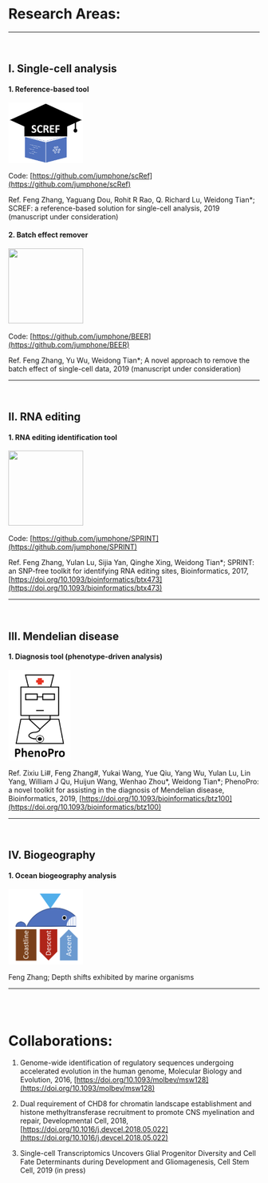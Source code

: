 # Research Areas:

---------------------------------------
</br>

## I. Single-cell analysis

#### 1. Reference-based tool
<img src="https://github.com/jumphone/scRef/blob/master/source/NewLogo.png?raw=true" width="150" height="120">

Code: [https://github.com/jumphone/scRef](https://github.com/jumphone/scRef)

Ref. Feng Zhang, Yaguang Dou, Rohit R Rao, Q. Richard Lu, Weidong Tian*; SCREF: a reference-based solution for single-cell analysis, 2019 (manuscript under consideration)

#### 2. Batch effect remover
<img src="https://raw.githubusercontent.com/jumphone/BEER/master/DATA/BEER_LOGO.png?raw=true" width="150" height="150">

Code: [https://github.com/jumphone/BEER](https://github.com/jumphone/BEER)

Ref. Feng Zhang, Yu Wu, Weidong Tian*; A novel approach to remove the batch effect of single-cell data, 2019 (manuscript under consideration)

---------------------------------------
</br>

## II. RNA editing

#### 1. RNA editing identification tool
<img src="https://github.com/jumphone/SPRINT/blob/master/data/LOGO.png?raw=true" width="150" height="150">

Code: [https://github.com/jumphone/SPRINT](https://github.com/jumphone/SPRINT)

Ref. Feng Zhang, Yulan Lu, Sijia Yan, Qinghe Xing, Weidong Tian*; SPRINT: an SNP-free toolkit for identifying RNA editing sites, Bioinformatics, 2017, [https://doi.org/10.1093/bioinformatics/btx473](https://doi.org/10.1093/bioinformatics/btx473)

---------------------------------------
</br>

## III. Mendelian disease

#### 1. Diagnosis tool (phenotype-driven analysis)
<img src="https://github.com/jumphone/jumphone.github.io/blob/master/img/phenopro_logo.png?raw=true" width="125" height="180">

Ref. Zixiu Li#, Feng Zhang#, Yukai Wang, Yue Qiu, Yang Wu, Yulan Lu, Lin Yang, William J Qu, Huijun Wang, Wenhao Zhou*, Weidong Tian*; PhenoPro: a novel toolkit for assisting in the diagnosis of Mendelian disease, Bioinformatics, 2019, [https://doi.org/10.1093/bioinformatics/btz100](https://doi.org/10.1093/bioinformatics/btz100)

---------------------------------------
</br>

## IV. Biogeography

#### 1. Ocean biogeography analysis
<img src="https://github.com/jumphone/jumphone.github.io/blob/master/img/ocean_logo.png?raw=true" width="150" height="150">

Feng Zhang; Depth shifts exhibited by marine organisms

---------------------------------------
</br>
</br>

# Collaborations:

1. Genome-wide identification of regulatory sequences undergoing accelerated evolution in the human genome, Molecular Biology and Evolution, 2016, [https://doi.org/10.1093/molbev/msw128](https://doi.org/10.1093/molbev/msw128)

2. Dual requirement of CHD8 for chromatin landscape establishment and histone methyltransferase recruitment to promote CNS myelination and repair, Developmental Cell, 2018, [https://doi.org/10.1016/j.devcel.2018.05.022](https://doi.org/10.1016/j.devcel.2018.05.022)

3. Single-cell Transcriptomics Uncovers Glial Progenitor Diversity and Cell Fate Determinants during Development and Gliomagenesis, Cell Stem Cell, 2019 (in press)






